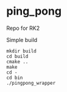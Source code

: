 # ping_pong
Repo for RK2

Simple build
```console
mkdir build
cd build
cmake ..
make
cd -
cd bin
./pingpong_wrapper
```
